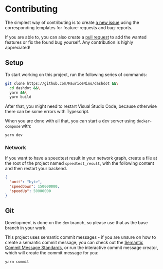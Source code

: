 # Contributing

The simplest way of contributing is to create
[a new issue](https://github.com/MauriceNino/dashdot/issues) using the
corresponding templates for feature-requests and bug-reports.

If you are able to, you can also create a
[pull request](https://github.com/MauriceNino/dashdot/pulls) to add the wanted
features or fix the found bug yourself. Any contribution is highly appreciated!

## Setup

To start working on this project, run the following series of commands:

```bash
git clone https://github.com/MauriceNino/dashdot &&\
  cd dashdot &&\
  yarn &&\
  yarn build
```

After that, you might need to restart Visual Studio Code, because otherwise there
can be some errors with Typescript.

When you are done with all that, you can start a dev server using `docker-compose`
with:

```bash
yarn dev
```

### Network

If you want to have a speedtest result in your network graph, create a file at the root
of the project named `speedtest_result`, with the following content and then restart your backend.

```json
{
  "unit": "byte",
  "speedDown": 150000000,
  "speedUp": 50000000
}
```

## Git

Development is done on the `dev` branch, so please use that as the base branch in your work.

This project uses semantic commit messages - if you are unsure on how to create a semantic commit message,
you can check out the [Semantic Commit Message Standards](https://www.conventionalcommits.org/en/v1.0.0/),
or run the interactive commit message creator, which will create the commit message for you:

```bash
yarn commit
```
